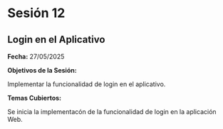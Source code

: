 # Sesión 12 #

## Login en el Aplicativo ##

**Fecha:** 27/05/2025

**Objetivos de la Sesión:**

Implementar la funcionalidad de login en el aplicativo.

**Temas Cubiertos:**

Se inicia la implementacón de la funcionalidad de login en la  aplicación Web.
